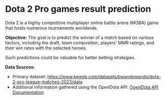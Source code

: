 # Dota 2 Pro games result prediction

Dota 2 is a highly competitive multiplayer online battle arena (MOBA) game that hosts numerous tournaments worldwide. 

**Objective:** The goal is to predict the winner of a match based on various factors, including the draft, team composition, players' MMR ratings, and their win rates with the selected heroes. 

Such predictions could be valuable for better betting strategies.

**Data Sources:** 
- Primary dataset: https://www.kaggle.com/datasets/bwandowando/dota-2-pro-league-matches-2023/data
- Additional information gathered using the OpenDota API: [OpenDota API Documentation](https://docs.opendota.com/#tag/matches) 
